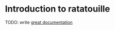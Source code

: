 # Introduction to ratatouille

TODO: write [great documentation](http://jacobian.org/writing/what-to-write/)

